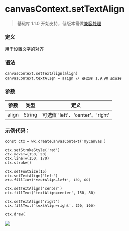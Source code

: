 <!-- https://developers.weixin.qq.com/miniprogram/dev/api/canvas/set-text-align.html -->

canvasContext.setTextAlign
==========================

> 基础库 1.1.0 开始支持，低版本需做[兼容处理](https://developers.weixin.qq.com/miniprogram/dev/framework/compatibility.html)

### 定义

用于设置文字的对齐

### 语法

    canvasContext.setTextAlign(align)
    canvasContext.textAlign = align // 基础库 1.9.90 起支持
    

### 参数

  参数    |  类型     |  定义                          
----------|-----------|--------------------------------
  align   |  String   |可选值 'left'、'center'、'right'

### 示例代码：

    const ctx = wx.createCanvasContext('myCanvas')
    
    ctx.setStrokeStyle('red')
    ctx.moveTo(150, 20)
    ctx.lineTo(150, 170)
    ctx.stroke()
    
    ctx.setFontSize(15)
    ctx.setTextAlign('left')
    ctx.fillText('textAlign=left', 150, 60)
    
    ctx.setTextAlign('center')
    ctx.fillText('textAlign=center', 150, 80)
    
    ctx.setTextAlign('right')
    ctx.fillText('textAlign=right', 150, 100)
    
    ctx.draw()
    

![](https://mp.weixin.qq.com/debug/wxadoc/dev/image/canvas/set-text-align.png?t=2018413)
